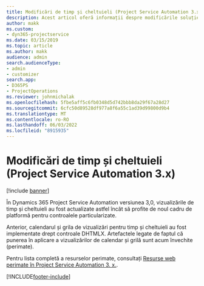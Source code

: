 ```yaml
---
title: Modificări de timp și cheltuieli (Project Service Automation 3.x)
description: Acest articol oferă informații despre modificările soluției pentru Timp și Cheltuieli.
author: makk
ms.custom:
- dyn365-projectservice
ms.date: 03/15/2019
ms.topic: article
ms.author: makk
audience: admin
search.audienceType:
- admin
- customizer
search.app:
- D365PS
- ProjectOperations
ms.reviewer: johnmichalak
ms.openlocfilehash: 5fbe5aff5c6fb0348d5d742bbb8da29f67a28d27
ms.sourcegitcommit: 6cfc50d89528df977a8f6a55c1ad39d99800d9b4
ms.translationtype: MT
ms.contentlocale: ro-RO
ms.lasthandoff: 06/03/2022
ms.locfileid: "8915935"
---
```

# <a name="time-and-expense-changes-project-service-automation-3x"></a>Modificări de timp și cheltuieli (Project Service Automation 3.x)

[!include [banner](../../includes/psa-now-project-operations.md)]

În Dynamics 365 Project Service Automation versiunea 3,0, vizualizările de timp și cheltuieli au fost actualizate astfel încât să profite de noul cadru de platformă pentru controalele particularizate.

Anterior, calendarul și grila de vizualizări pentru timp și cheltuieli au fost implementate drept controale DHTMLX. Artefactele legate de faptul că punerea în aplicare a vizualizărilor de calendar și grilă sunt acum învechite (perimate).

Pentru lista completă a resurselor perimate, consultați [Resurse web perimate în Project Service Automation 3. x.](web-resources-deprecated-v3.x.md).


[!INCLUDE[footer-include](../../includes/footer-banner.md)]
